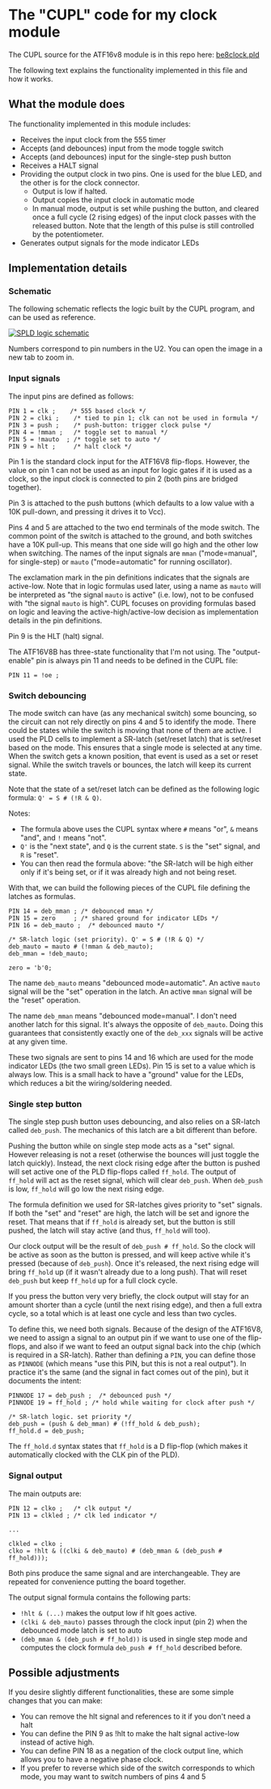 # The "CUPL" code for my clock module

The CUPL source for the ATF16v8 module is in this repo here: [be8clock.pld](https://github.com/siliconchronicles/clock-module/blob/main/cupl/be8clock.pld)

The following text explains the functionality implemented in this file and how it works.

## What the module does

The functionality implemented in this module includes:

* Receives the input clock from the 555 timer
* Accepts (and debounces) input from the mode toggle switch
* Accepts (and debounces) input for the single-step push button
* Receives a HALT signal
* Providing the output clock in two pins. One is used for the blue LED, and the other is for
  the clock connector.
    * Output is low if halted.
    * Output copies the input clock in automatic mode
    * In manual mode, output is set while pushing the button, and cleared once a full
      cycle (2 rising edges) of the input clock passes with the released button.
      Note that the length of this pulse is still controlled by the potentiometer.
* Generates output signals for the mode indicator LEDs

## Implementation details

### Schematic

The following schematic reflects the logic built by the CUPL program, and can be used as reference.

[![SPLD logic schematic](pictures/spld-logic.png)](pictures/spld-logic.png)

Numbers correspond to pin numbers in the U2. You can open the image in a new tab to zoom in.

### Input signals

The input pins are defined as follows:

```
PIN 1 = clk ;    /* 555 based clock */
PIN 2 = clki ;    /* tied to pin 1; clk can not be used in formula */
PIN 3 = push ;    /* push-button: trigger clock pulse */ 
PIN 4 = !mman ;   /* toggle set to manual */ 
PIN 5 = !mauto  ; /* toggle set to auto */ 
PIN 9 = hlt ;     /* halt clock */ 
```

Pin 1 is the standard clock input for the ATF16V8 flip-flops. However, the value on pin 1
can not be used as an input for logic gates if it is used as a clock, so the input clock is
connected to pin 2 (both pins are bridged together).

Pin 3 is attached to the push buttons (which defaults to a low value with a 10K pull-down,
and pressing it drives it to Vcc).

Pins 4 and 5 are attached to the two end terminals of the mode switch. The common point of
the switch is attached to the ground, and both switches have a 10K pull-up. This means that
one side will go high and the other low when switching. The names of the input signals
are `mman` ("mode=manual", for single-step) or `mauto` ("mode=automatic" for running
oscillator).

The exclamation mark in the pin definitions indicates that the signals are active-low. Note that
in logic formulas used later, using a name as `mauto` will be interpreted as "the signal `mauto`
is active" (i.e. low), not to be confused with "the signal `mauto` is high". CUPL focuses
on providing formulas based on logic and leaving the active-high/active-low decision as
implementation details in the pin definitions.

Pin 9 is the HLT (halt) signal.

The ATF16V8B has three-state functionality that I'm not using. The "output-enable" pin is
always pin 11 and needs to be defined in the CUPL file:

```
PIN 11 = !oe ;
```

### Switch debouncing

The mode switch can have (as any mechanical switch) some bouncing, so the circuit can not
rely directly on pins 4 and 5 to identify the mode. There could be states while the switch
is moving that none of them are active. I used the PLD cells to implement a SR-latch 
(set/reset latch) that is set/reset based on the mode. This ensures that a single mode
is selected at any time. When the switch gets a known
position, that event is used as a set or reset signal. While the switch travels or bounces,
the latch will keep its current state.

Note that the state of a set/reset latch can be defined as the following logic formula:
 `Q' = S # (!R & Q)`.

Notes:
* The formula above uses the CUPL syntax where `#` means "or", `&` means "and", and `!`
  means "not".
* `Q'` is the "next state", and `Q` is the current state. `S` is the "set" signal, and `R` is "reset".
* You can then read the formula above: "the SR-latch will be high either only if it's being set,
  or if it was already high and not being reset.

With that, we can build the following pieces of the CUPL file defining the latches as
formulas.

```
PIN 14 = deb_mman ; /* debounced mman */
PIN 15 = zero     ; /* shared ground for indicator LEDs */
PIN 16 = deb_mauto ;  /* debounced mauto */

/* SR-latch logic (set priority). Q' = S # (!R & Q) */
deb_mauto = mauto # (!mman & deb_mauto);  
deb_mman = !deb_mauto;

zero = 'b'0;
```

The name `deb_mauto` means "debounced mode=automatic". An active `mauto` signal will be
the "set" operation in the latch. An active `mman` signal will be the "reset" operation.

The name `deb_mman` means "debounced mode=manual". I don't need another latch for this
signal. It's always the opposite of `deb_mauto`. Doing this guarantees that consistently exactly one of
the `deb_xxx` signals will be active at any given time.

These two signals are sent to pins 14 and 16 which are used for the mode indicator LEDs
(the two small green LEDs). Pin 15 is set to a value which is always low. This is a
small hack to have a "ground" value for the LEDs, which reduces a bit the wiring/soldering
needed.

### Single step button

The single step push button uses debouncing, and also relies on a SR-latch called `deb_push`.
The mechanics of this latch are a bit different than before.

Pushing the button while on single step mode acts as a
"set" signal. However releasing is not a reset (otherwise the bounces will just toggle
the latch quickly). Instead, the next clock rising edge after the button is pushed will set
active one of the PLD flip-flops called `ff_hold`. The output of `ff_hold` will act as
the reset signal, which will clear `deb_push`. When `deb_push` is low, `ff_hold` will go
low the next rising edge.

The formula definition we used for SR-latches gives priority to "set" signals. If both
the "set" and "reset" are high, the latch will be set and ignore the reset. That means
that if `ff_hold` is already set, but the button is still pushed, the latch will stay
active (and thus, `ff_hold` will too).

Our clock output will be the result of `deb_push # ff_hold`. So the clock will be active
as soon as the button is pressed, and will keep active while it's pressed (because of
`deb_push`). Once it's released, the next rising edge will bring `ff_hold` up (if it
wasn't already due to a long push). That will reset `deb_push` but keep `ff_hold` up for
a full clock cycle.

If you press the button very very briefly, the clock output will stay for an amount
shorter than a cycle (until the next rising edge), and then a full extra cycle, so a
total which is at least one cycle and less than two cycles.

To define this, we need both signals. Because of the design of the ATF16V8, we need to
assign a signal to an output pin if we want to use one of the flip-flops, and also if
we want to feed an output signal back into the chip (which is required in a SR-latch).
Rather than defining a `PIN`, you can define those as `PINNODE` (which means "use this
PIN, but this is not a real output"). In practice it's the same (and the signal in fact
comes out of the pin), but it documents the intent:

```
PINNODE 17 = deb_push ;  /* debounced push */
PINNODE 19 = ff_hold ; /* hold while waiting for clock after push */

/* SR-latch logic. set priority */
deb_push = (push & deb_mman) # (!ff_hold & deb_push); 
ff_hold.d = deb_push;
```
The `ff_hold.d` syntax states that `ff_hold` is a D flip-flop (which makes it
automatically clocked with the CLK pin of the PLD).


### Signal output


The main outputs are:

```
PIN 12 = clko ;   /* clk output */ 
PIN 13 = clkled ; /* clk led indicator */ 

...

clkled = clko ;
clko = !hlt & ((clki & deb_mauto) # (deb_mman & (deb_push # ff_hold)));

```

Both pins produce the same signal and are interchangeable. They are repeated for
convenience putting the board together.

The output signal formula contains the following parts:

* `!hlt & (...)` makes the output low if hlt goes active.
* `(clki & deb_mauto)` passes through the clock input (pin 2) when the debounced mode latch is set to auto
* `(deb_mman & (deb_push # ff_hold))` is used in single step mode and computes the
  clock formula `deb_push # ff_hold` described before.

## Possible adjustments

If you desire slightly different functionalities, these are some simple changes that you
can make:

* You can remove the hlt signal and references to it if you don't need a halt
* You can define the PIN 9 as !hlt to make the halt signal active-low instead of active
  high.
* You can define PIN 18 as a negation of the clock output line, which allows you to
  have a negative phase clock.
* If you prefer to reverse which side of the switch corresponds to which mode, you may
  want to switch numbers of pins 4 and 5
